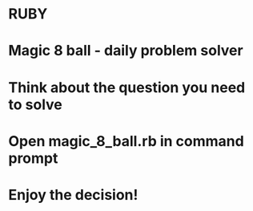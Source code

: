# RUBY
# Magic 8 ball - daily problem solver
# Think about the question you need to solve
# Open magic_8_ball.rb in command prompt
# Enjoy the decision!
